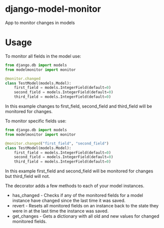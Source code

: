 django-model-monitor
====================

App to monitor changes in models

Usage
=====

To monitor all fields in the model use:

```python
from django.db import models
from modelmonitor import monitor

@monitor.changed
class TestModel(models.Model):
	first_field = models.IntegerField(default=0)
	second_field = models.IntegerField(default=0)
	third_field = models.IntegerField(default=0)
```

In this example changes to first_field, second_field and third_field will be monitored for changes.

To monitor specific fields use:

```python
from django.db import models
from modelmonitor import monitor

@monitor.changed("first_field", "second_field")
class TestModel(models.Model):
	first_field = models.IntegerField(default=0)
	second_field = models.IntegerField(default=0)
	third_field = models.IntegerField(default=0)
```

In this example first_field and second_field will be monitored for changes but third_field will not.

The decorator adds a few methods to each of your model instances.
* has_changed - Checks if any of the monitored fields for a  model instance have changed since the last time it was 
saved.
* revert - Resets all monitored fields on an instance back to the state they were in at the last time the instance was 
saved.
* get_changes - Gets a dictionary with all old and new values for changed monitored fields. 

